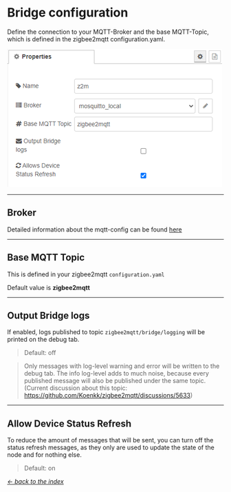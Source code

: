# Bridge configuration

Define the connection to your MQTT-Broker and the base MQTT-Topic, which is defined in the zigbee2mqtt configuration.yaml.

![img](img/bridge-config-config.png)

---

## Broker

Detailed information about the mqtt-config can be found [here](mqtt-config.md)

---

## Base MQTT Topic

This is defined in your zigbee2mqtt ```configuration.yaml```

Default value is __zigbee2mqtt__

---

## Output Bridge logs

If enabled, logs published to topic `zigbee2mqtt/bridge/logging` will be printed on the debug tab.

> Default: off

> Only messages with log-level warning and error will be written to the debug tab. The info log-level adds to much noise, because every published message will also be published under the same topic. 
(Current discussion about this topic: https://github.com/Koenkk/zigbee2mqtt/discussions/5633)

---

## Allow Device Status Refresh

To reduce the amount of messages that will be sent, you can turn off the status refresh messages, as they only are used to update the state of the node and for nothing else. 

> Default: on


[*← back to the index*](../documentation.md)